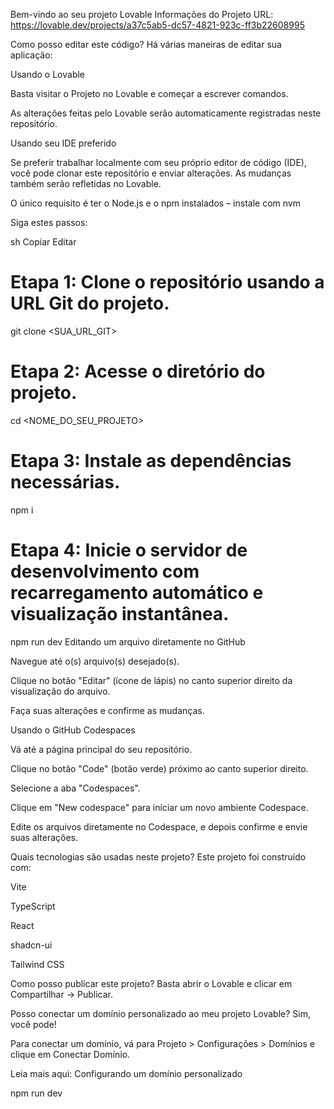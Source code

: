 Bem-vindo ao seu projeto Lovable
Informações do Projeto
URL: https://lovable.dev/projects/a37c5ab5-dc57-4821-923c-ff3b22608995

Como posso editar este código?
Há várias maneiras de editar sua aplicação:

Usando o Lovable

Basta visitar o Projeto no Lovable e começar a escrever comandos.

As alterações feitas pelo Lovable serão automaticamente registradas neste repositório.

Usando seu IDE preferido

Se preferir trabalhar localmente com seu próprio editor de código (IDE), você pode clonar este repositório e enviar alterações. As mudanças também serão refletidas no Lovable.

O único requisito é ter o Node.js e o npm instalados – instale com nvm

Siga estes passos:

sh
Copiar
Editar
# Etapa 1: Clone o repositório usando a URL Git do projeto.
git clone <SUA_URL_GIT>

# Etapa 2: Acesse o diretório do projeto.
cd <NOME_DO_SEU_PROJETO>

# Etapa 3: Instale as dependências necessárias.
npm i

# Etapa 4: Inicie o servidor de desenvolvimento com recarregamento automático e visualização instantânea.
npm run dev
Editando um arquivo diretamente no GitHub

Navegue até o(s) arquivo(s) desejado(s).

Clique no botão "Editar" (ícone de lápis) no canto superior direito da visualização do arquivo.

Faça suas alterações e confirme as mudanças.

Usando o GitHub Codespaces

Vá até a página principal do seu repositório.

Clique no botão "Code" (botão verde) próximo ao canto superior direito.

Selecione a aba "Codespaces".

Clique em "New codespace" para iniciar um novo ambiente Codespace.

Edite os arquivos diretamente no Codespace, e depois confirme e envie suas alterações.

Quais tecnologias são usadas neste projeto?
Este projeto foi construído com:

Vite

TypeScript

React

shadcn-ui

Tailwind CSS

Como posso publicar este projeto?
Basta abrir o Lovable e clicar em Compartilhar -> Publicar.

Posso conectar um domínio personalizado ao meu projeto Lovable?
Sim, você pode!

Para conectar um domínio, vá para Projeto > Configurações > Domínios e clique em Conectar Domínio.

Leia mais aqui: Configurando um domínio personalizado



npm run dev